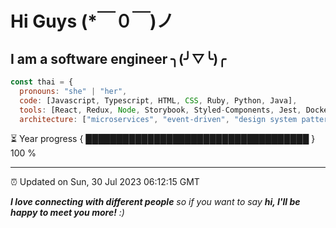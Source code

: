 # Hi Guys  (*￣０￣)ノ

## I am a software engineer   ╮(╯▽╰)╭

```javascript
const thai = {
  pronouns: "she" | "her",
  code: [Javascript, Typescript, HTML, CSS, Ruby, Python, Java],
  tools: [React, Redux, Node, Storybook, Styled-Components, Jest, Docker],
  architecture: ["microservices", "event-driven", "design system pattern"],

```
⏳ Year progress { ████████████████████████████████████ } 100 %

---

⏰ Updated on Sun, 30 Jul 2023 06:12:15 GMT

<em><b>I love connecting with different people</b> so if you want to say <b>hi, I'll be happy to meet you more!</b> :)</em>
